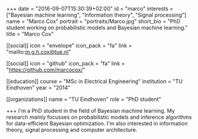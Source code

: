+++
date = "2016-09-07T15:30:39+02:00"
id = "marco"
interests = ["Bayesian machine learning", "Information theory", "Signal processing"]
name = "Marco Cox"
portrait = "portraits/Marco.jpg"
short_bio = "PhD student working on probabilistic models and Bayesian machine learning."
title = "Marco Cox"

[[social]]
    icon = "envelope"
    icon_pack = "fa"
    link = "mailto:m.g.h.cox@tue.nl"

[[social]]
    icon = "github"
    icon_pack = "fa"
    link = "https://github.com/marcocox/"

[[education]]
    course = "MSc in Electrical Engineering"
    institution = "TU Eindhoven"
    year = "2014"

[[organizations]]
    name = "TU Eindhoven"
    role = "PhD student"

+++
I'm a PhD student in the field of Bayesian machine learning. My research mainly focusses on probabilistic models and inference algorithms for data-efficient Bayesian optimization. I'm also interested in information theory, signal processing and computer architecture.


